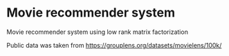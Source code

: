 # Movie recommender system

Movie recommender system using low rank matrix factorization

Public data was taken from https://grouplens.org/datasets/movielens/100k/
